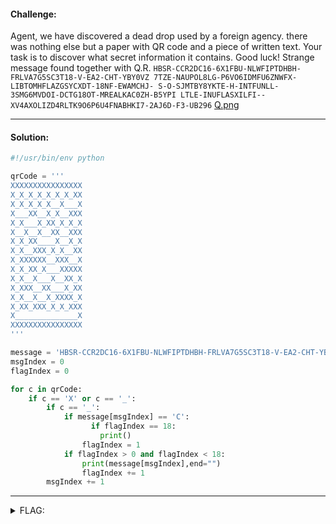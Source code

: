 #### Challenge:

Agent, we have discovered a dead drop used by a foreign agency. there was nothing else but a paper with QR code and a piece of written text. Your task is to discover what secret information it contains. Good luck! Strange message found together with Q.R.
`HBSR-CCR2DC16-6X1FBU-NLWFIPTDHBH-FRLVA7G5SC3T18-V-EA2-CHT-YBY0VZ 7TZE-NAUPOL8LG-P6VO6IDMFU6ZNWFX-LIBTOMHFLAZGSYCXDT-18NF-EWAMCHJ- S-O-SJMTBY8YKTE-H-INTFUNLL-3SMG6MVDOI-DCTG18OT-MREALKAC0ZH-B5YPI LTLE-INUFLASXILFI--XV4AXOLIZD4RLTK9O6P6U4FNABHKI7-2AJ6D-F3-UB296` [Q.png](./Q.png)

---

#### Solution:

```python
#!/usr/bin/env python

qrCode = '''
XXXXXXXXXXXXXXXX
X_X_X_X_X_X_X_XX
X_X_X_X_X__X___X
X___XX__X_X__XXX
X_X___X_XX_X_X_X
X__X__X__XX__XXX
X_X_XX____X__X_X
X_X__XXX_X_X__XX
X_XXXXXX__XXX__X
X_X_XX_X___XXXXX
X_X__X___X__XX_X
X_XXX__XX___X_XX
X_X__X__X_XXXX_X
X_XX_XXX_X_X_XXX
X______________X
XXXXXXXXXXXXXXXX
'''

message = 'HBSR-CCR2DC16-6X1FBU-NLWFIPTDHBH-FRLVA7G5SC3T18-V-EA2-CHT-YBY0VZ7TZE-NAUPOL8LG-P6VO6IDMFU6ZNWFX-LIBTOMHFLAZGSYCXDT-18NF-EWAMCHJ-S-O-SJMTBY8YKTE-H-INTFUNLL-3SMG6MVDOI-DCTG18OT-MREALKAC0ZH-B5YPILTLE-INUFLASXILFI--XV4AXOLIZD4RLTK9O6P6U4FNABHKI7-2AJ6D-F3-UB296'
msgIndex = 0
flagIndex = 0

for c in qrCode:
    if c == 'X' or c == '_':
        if c == '_':
            if message[msgIndex] == 'C':
                  if flagIndex == 18:
                    print()
                flagIndex = 1
            if flagIndex > 0 and flagIndex < 18:
                print(message[msgIndex],end="")
                flagIndex += 1
        msgIndex += 1
```

---

<details><summary>FLAG:</summary>

```
CT18-EACH-BYTE-NULL-VOID
```

</details>
